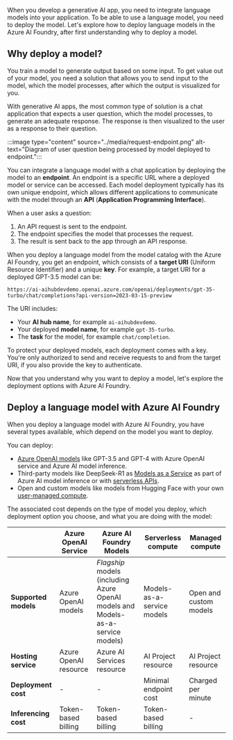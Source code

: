 When you develop a generative AI app, you need to integrate language models into your application. To be able to use a language model, you need to deploy the model. Let's explore how to deploy language models in the Azure AI Foundry, after first understanding why to deploy a model.

## Why deploy a model?

You train a model to generate output based on some input. To get value out of your model, you need a solution that allows you to send input to the model, which the model processes, after which the output is visualized for you.

With generative AI apps, the most common type of solution is a chat application that expects a user question, which the model processes, to generate an adequate response. The response is then visualized to the user as a response to their question.

:::image type="content" source="../media/request-endpoint.png" alt-text="Diagram of user question being processed by model deployed to endpoint.":::

You can integrate a language model with a chat application by deploying the model to an **endpoint**. An endpoint is a specific URL where a deployed model or service can be accessed. Each model deployment typically has its own unique endpoint, which allows different applications to communicate with the model through an **API** (**Application Programming Interface**).

When a user asks a question:

1. An API request is sent to the endpoint.
1. The endpoint specifies the model that processes the request.
1. The result is sent back to the app through an API response.

When you deploy a language model from the model catalog with the Azure AI Foundry, you get an endpoint, which consists of a **target URI** (Uniform Resource Identifier) and a unique **key**. For example, a target URI for a deployed GPT-3.5 model can be:

```
https://ai-aihubdevdemo.openai.azure.com/openai/deployments/gpt-35-turbo/chat/completions?api-version=2023-03-15-preview
```

The URI includes:

- Your **AI hub name**, for example `ai-aihubdevdemo`.
- Your deployed **model name**, for example `gpt-35-turbo`.
- The **task** for the model, for example `chat/completion`.

To protect your deployed models, each deployment comes with a key. You're only authorized to send and receive requests to and from the target URI, if you also provide the key to authenticate.

Now that you understand why you want to deploy a model, let's explore the deployment options with Azure AI Foundry.

## Deploy a language model with Azure AI Foundry

When you deploy a language model with Azure AI Foundry, you have several types available, which depend on the model you want to deploy.

You can deploy:

- [Azure OpenAI models](/azure/ai-services/openai/concepts/models?azure-portal=true) like GPT-3.5 and GPT-4 with Azure OpenAI service and Azure AI model inference.
- Third-party models like DeepSeek-R1 as [Models as a Service](/azure/ai-foundry/model-inference/concepts/models?azure-portal=true) as part of Azure AI model inference or with [serverless APIs](/azure/ai-foundry/how-to/model-catalog-overview#content-safety-for-models-deployed-via-serverless-apis?azure-portal=true).
- Open and custom models like models from Hugging Face with your own [user-managed compute](/azure/ai-foundry/how-to/model-catalog-overview#availability-of-models-for-deployment-as-managed-compute?azure-portal=true).

The associated cost depends on the type of model you deploy, which deployment option you choose, and what you are doing with the model:

| | Azure OpenAI Service | Azure AI Foundry Models | Serverless compute | Managed compute |
|---------------|----------------------|--------------------------|--------------------|-----------------|
| **Supported models** | Azure OpenAI models | *Flagship* models (including Azure OpenAI models and Models-as-a-service models) | Models-as-a-service models | Open and custom models |
| **Hosting service** | Azure OpenAI resource | Azure AI Services resource | AI Project resource | AI Project resource |
| **Deployment cost** | - | - | Minimal endpoint cost | Charged per minute |
| **Inferencing cost** | Token-based billing | Token-based billing | Token-based billing | - |
